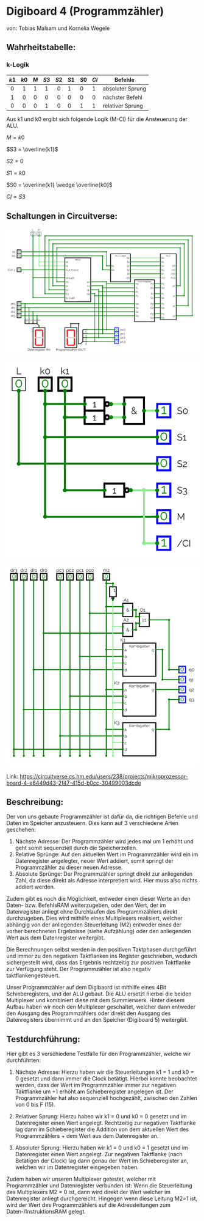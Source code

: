 # Digiboard 4 (Programmzähler)
von: Tobias Malsam und Kornelia Wegele



## Wahrheitstabelle:

### k-Logik
| $k1$ | $k0$ | $`M`$ | $`S3`$ | $`S2`$ | $`S1`$ | $`S0`$ | $`Cl`$ | Befehle          |
| :--: | :--: | :---: | :----: | :----: | ------ | ------ | ------ | ---------------- |
|  0   |  1   |   1   |   1    |   0    | 1      | 0      | 1      | absoluter Sprung |
|  1   |  0   |   0   |   0    |   0    | 0      | 0      | 0      | nächster Befehl  |
|  0   |  0   |   0   |   1    |   0    | 0      | 1      | 1      | relativer Sprung |

Aus k1 und k0 ergibt sich folgende Logik (M-Cl) für die Ansteuerung der ALU.

$`M = {k0}`$

$`S3 = \overline{k1}`$

$`S2 = 0`$

$`S1 = {k0}`$

$`S0 = \overline{k1} \wedge \overline{k0}`$

$`Cl = S3`$



## Schaltungen in Circuitverse:

![](ProgrammCounter.png)

![](ALU-Logic.png)

![](MUX2.png)

Link: https://circuitverse.cs.hm.edu/users/238/projects/mikroprozessor-board-4-e6449d43-2f47-415d-b0cc-30499003dcde



## Beschreibung:
Der von uns gebaute Programmzähler ist dafür da, die richtigen Befehle und Daten im Speicher anzusteuern. Dies kann auf 3 verschiedene Arten geschehen:
1. Nächste Adresse: Der Programmzähler wird jedes mal um 1 erhöht und geht somit sequenziell durch die Speicherzellen.
2. Relative Sprünge: Auf den aktuellen Wert im Programmzähler wird ein im Datenregister angelegter, neuer Wert addiert, somit springt der Programmzähler zu dieser neuen Adresse.
3. Absolute Sprünge: Der Programmzähler springt direkt zur anliegenden Zahl, da diese direkt als Adresse interpretiert wird. Hier muss also nichts addiert werden.

Zudem gibt es noch die Möglichkeit, entweder einen dieser Werte an den Daten- bzw. BefehlsRAM weiterzugeben, oder den Wert, der im Datenregister anliegt ohne Durchlaufen des Programmzählers direkt durchzugeben. Dies wird mithilfe eines Multiplexers realisiert, welcher abhängig von der anliegenden Steuerleitung (M2) entweder eines der vorher berechneten Ergebnisse (siehe Aufzählung) oder den anliegenden Wert aus dem Datenregister weitergibt.


Die Berechnungen selbst werden in den positiven Taktphasen durchgeführt und immer zu den negativen Taktflanken ins Register geschrieben, wodurch sichergestellt wird, dass das Ergebnis rechtzeitig zur positiven Taktflanke zur Verfügung steht. Der Programmzähler ist also negativ taktflankengesteuert.

Unser Programmzähler auf dem Digibaord ist mithilfe eines 4Bit Schieberegisters, und der ALU gebaut. Die ALU ersetzt hierbei die beiden Multiplexer und kombiniert diese mit dem Summierwerk. Hinter diesem Aufbau haben wir noch den Multiplexer geschaltet, welcher dann entweder den Ausgang des Programmzählers oder direkt den Ausgang des Datenregisters übernimmt und an den Speicher (Digiboard 5) weitergibt.


## Testdurchführung:
Hier gibt es 3 verschiedene Testfälle für den Programmzähler, welche wir durchführten:

1. Nächste Adresse:
Hierzu haben wir die Steuerleitungen k1 = 1 und k0 = 0 gesetzt und dann immer die Clock betätigt. Hierbei konnte beobachtet werden, dass der Wert im Programmzähler immer zur negativen Taktflanke um +1 erhöht am Schieberegister angelegen ist. Der Programmzähler hat also sequenziell hochgezählt, zwischen den Zahlen von 0 bis F (15).

2. Relativer Sprung: 
Hierzu haben wir k1 = 0 und k0 = 0 gesetzt und im Datenregister einen Wert angelegt. Rechtzeitig zur negativen Taktflanke lag dann im Schieberegister die Addition von dem aktuellen Wert des Programmzählers + dem Wert aus dem Datenregister an.

3. Absoluter Sprung:
Hierzu haben wir k1 = 0 und k0 = 1 gesetzt und im Datenregister einen Wert angelegt. Zur negativen Taktflanke (nach Betätigen der Clock) lag dann genau der Wert im Schieberegister an, welchen wir im Datenregister eingegeben haben.


Zudem haben wir unseren Multiplexer getestet, welcher mit Programmzähler und Datenregister verbunden ist: 
Wenn die Steuerleitung des Multiplexers M2 = 0 ist, dann wird direkt der Wert welcher im Datenregister anliegt durchgereicht.
Hingegen wenn diese Leitung M2=1 ist, wird der Wert des Programmzählers auf die Adressleitungen zum Daten-/InstruktionsRAM gelegt.




